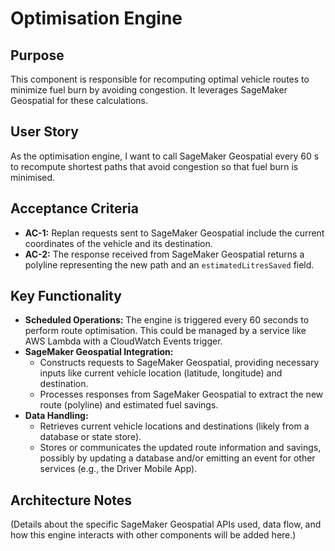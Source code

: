 # Optimisation Engine

## Purpose
This component is responsible for recomputing optimal vehicle routes to minimize fuel burn by avoiding congestion. It leverages SageMaker Geospatial for these calculations.

## User Story
As the optimisation engine, I want to call SageMaker Geospatial every 60 s to recompute shortest paths that avoid congestion so that fuel burn is minimised.

## Acceptance Criteria
-   **AC-1:** Replan requests sent to SageMaker Geospatial include the current coordinates of the vehicle and its destination.
-   **AC-2:** The response received from SageMaker Geospatial returns a polyline representing the new path and an `estimatedLitresSaved` field.

## Key Functionality
-   **Scheduled Operations:** The engine is triggered every 60 seconds to perform route optimisation. This could be managed by a service like AWS Lambda with a CloudWatch Events trigger.
-   **SageMaker Geospatial Integration:**
    -   Constructs requests to SageMaker Geospatial, providing necessary inputs like current vehicle location (latitude, longitude) and destination.
    -   Processes responses from SageMaker Geospatial to extract the new route (polyline) and estimated fuel savings.
-   **Data Handling:**
    -   Retrieves current vehicle locations and destinations (likely from a database or state store).
    -   Stores or communicates the updated route information and savings, possibly by updating a database and/or emitting an event for other services (e.g., the Driver Mobile App).

## Architecture Notes
(Details about the specific SageMaker Geospatial APIs used, data flow, and how this engine interacts with other components will be added here.)
